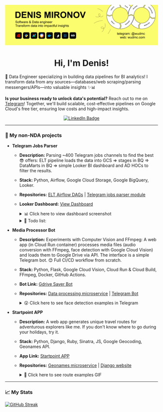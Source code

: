 ![Profile Header](./header.png)

<div align="center">
  <h1>Hi, I'm Denis!</h1>
</div>

🚀 Data Engineer specializing in building data pipelines for BI analytics! I transform data from any sources—databases/web scraping/parsing messengers/APIs—into valuable insights ✨📊 

**Is your business ready to unlock data's potential?** Reach out to me on [Telegram](https://t.me/wudmc)! Together, we'll build scalable, cost-effective pipelines on Google Cloud's free tier, ensuring low costs and high-impact insights.
  
<div id="badges" align="center">
  <a href="https://www.linkedin.com/in/wudmc/">
    <img src="https://img.shields.io/badge/LinkedIn-blue?style=for-the-badge&logo=linkedin&logoColor=white" alt="LinkedIn Badge"/>
  </a>
</div>
  
---

### 💼 My non-NDA projects 

- **Telegram Jobs Parser**
  - **Description:** Parsing ~400 Telegram jobs channels to find the best 😎 offers: ELT pipeline loads the data into GCS => stages in BQ => DataMarts in BQ => simple Looker BI dashboard and AD HOCs to filter the results.
  - **Stack:** Python, Airflow, Google Cloud Storage, Google BigQuery, Looker.
  - **Repositories:** [ELT Airflow DAGs](https://github.com/WuDMC/ELT_DAGs_for_tg_jobs_parser) | [Telegram jobs parser module](https://github.com/WuDMC/tg_jobs_parser_module)
  - **Looker Dashboard:** [View Dashboard](https://lookerstudio.google.com/reporting/87cf00b3-86c9-4203-865b-54320c762bb6)
    <details>
      <summary>📊 Click here to view dashboard screenshot</summary>
      <img src="https://github.com/WuDMC/WuDMC/assets/65350779/42c84cdb-624e-4e3a-8c4c-940067c95c72" alt="Dashboard for Telegram Jobs Parser" width="800">
    </details>
    
    <details>
      <summary>📑 Todo list:</summary>
      <ul>
        <li>Add CI and auto tests (my bad ...it should have been done at the very first stage)</li>
        <li>Use Terraform and run the project with one button</li>
        <li>Simple ML model to classify vacancies from CHATS (not only dialogs like now)</li>
        <li>Create more useful dashboards</li>
        <li>Auto extraction to Google Sheets</li>
        <li>Deduplication</li>
        <li>Advanced ML model to parse vacancy parameters like region, salary</li>
      </ul>
    </details>

- **Media Processor Bot**
  - **Description:** Experiments with Computer Vision and FFmpeg: A web app (in Cloud Run container) processes media files (audio conversion with FFmpeg, face detection with Google Cloud Vision) and loads them to Google Drive via API. The interface is a simple Telegram bot. 😊 Full CI/CD workflow from scratch.
  - **Stack:** Python, Flask, Google Cloud Vision, Cloud Run & Cloud Build, FFmpeg, Docker, GitHub Actions.
  - **Bot Link:** [Gdrive Saver Bot](https://t.me/gdrive_saver_bot)
  - **Repositories:** [Data processing microservice](https://github.com/WuDMC/data-processing-web-app) | [Telegram Bot](https://github.com/WuDMC/simple-tg-bot)
    
    <details>
      <summary>😲 Click here to see face detection examples in Telegram</summary>
      <img src="https://github.com/WuDMC/WuDMC/assets/65350779/4a11e94f-9c29-4750-8a1c-881597fac733" alt="Gdrive Bot example" width="800">
    </details>

- **Startpoint APP**
  - **Description:** A web app generates unique travel routes for adventurous explorers like me. If you don't know where to go during your holidays, try it.
  - **Stack:** Python, Django, Ruby, Sinatra, JS, Google Geocoding, Geonames API.
  - **App Link:** [Startpoint APP](https://wudmc.com/startpoint.html)
  - **Repositories:** [Geonames microservice](https://github.com/WuDMC/geonames) | [Django website](https://github.com/WuDMC/wudmc.com)
    
    <details>
      <summary>🚞 Click here to see route examples GIF</summary>
      <img src="https://wudmc.com/static/assets/img/maps.gif" alt="Startpoint app example" width="600">
    </details>

---

### 📈 My Stats

[![GitHub Streak](http://github-readme-streak-stats.herokuapp.com?user=WuDMC&theme=dark&background=000000&hide_border=false&include_all_commits=true&count_private=true&layout=compact)](https://git.io/streak-stats)
